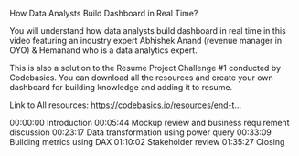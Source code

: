 How Data Analysts Build Dashboard in Real Time? 

You will understand how data analysts build dashboard in real time in this video featuring an industry expert Abhishek Anand (revenue manager in OYO) & Hemanand who is a data analytics expert. 

This is also a solution to the Resume Project Challenge #1 conducted by Codebasics. You can download all the resources and create your own dashboard for building knowledge and adding it to resume.

Link to All resources: https://codebasics.io/resources/end-t...


00:00:00 Introduction
00:05:44 Mockup review and business requirement discussion
00:23:17 Data transformation using power query 
00:33:09 Building metrics using DAX
01:10:02 Stakeholder review
01:35:27 Closing
